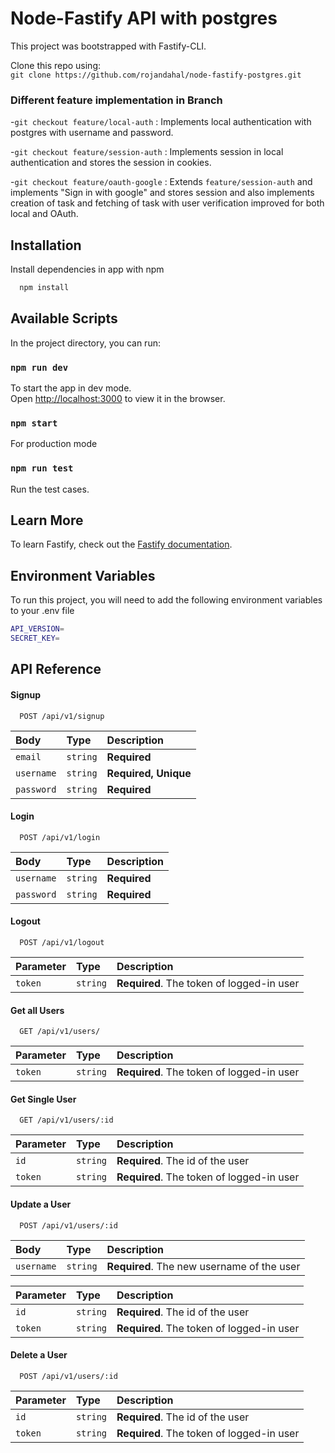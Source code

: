 # Node-Fastify API with postgres
This project was bootstrapped with Fastify-CLI.

Clone this repo using:  
`git clone https://github.com/rojandahal/node-fastify-postgres.git`

### Different feature implementation in Branch

-`git checkout feature/local-auth` : Implements local authentication with postgres with username and password. 

-`git checkout feature/session-auth` : Implements session in local authentication and stores the session in cookies.

-`git checkout feature/oauth-google` : Extends `feature/session-auth` and implements "Sign in with google" and stores session
 and also implements creation of task and fetching of task with user verification improved for both local and OAuth.


## Installation

Install dependencies in app with npm

```bash
  npm install
```
    

## Available Scripts

In the project directory, you can run:

### `npm run dev`
To start the app in dev mode.\
Open [http://localhost:3000](http://localhost:3000) to view it in the browser.

### `npm start`

For production mode

### `npm run test`

Run the test cases.

## Learn More

To learn Fastify, check out the [Fastify documentation](https://www.fastify.io/docs/latest/).


## Environment Variables

To run this project, you will need to add the following environment variables to your .env file

```bash
API_VERSION=
SECRET_KEY=
```


## API Reference

#### Signup

```http
  POST /api/v1/signup
```

| Body  | Type     | Description                |
| :-------- | :------- | :------------------------- |
| `email` | `string` | **Required**|
| `username` | `string` | **Required, Unique** |
| `password` | `string` | **Required**|

#### Login

```http
  POST /api/v1/login
```
| Body | Type     | Description                       |
| :-------- | :------- | :-------------------------------- |
| `username`      | `string` | **Required** |
| `password`      | `string` | **Required** |

#### Logout

```http
  POST /api/v1/logout
```
| Parameter | Type     | Description                       |
| :-------- | :------- | :-------------------------------- |
| `token`      | `string` | **Required**. The token of logged-in user |

#### Get all Users
```http
  GET /api/v1/users/
```
| Parameter | Type     | Description                       |
| :-------- | :------- | :-------------------------------- |
| `token`      | `string` | **Required**. The token of logged-in user |

#### Get Single User
```http
  GET /api/v1/users/:id
```
| Parameter | Type     | Description                       |
| :-------- | :------- | :-------------------------------- |
| `id`      | `string` | **Required**. The id of the user |
| `token`      | `string` | **Required**. The token of logged-in user |

#### Update a User
```http
  POST /api/v1/users/:id
  ```
| Body | Type     | Description                       |
| :-------- | :------- | :-------------------------------- |
| `username`      | `string` | **Required**. The new username of the user |

| Parameter | Type     | Description                       |
| :-------- | :------- | :-------------------------------- |
| `id`      | `string` | **Required**. The id of the user |
| `token`      | `string` | **Required**. The token of logged-in user |

#### Delete a User
```http
  POST /api/v1/users/:id
```
| Parameter | Type     | Description                       |
| :-------- | :------- | :-------------------------------- |
| `id`      | `string` | **Required**. The id of the user |
| `token`      | `string` | **Required**. The token of logged-in user |
